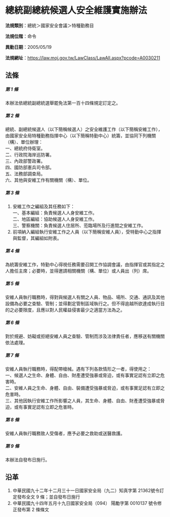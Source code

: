 # 總統副總統候選人安全維護實施辦法




**法規類別**：總統＞國家安全會議＞特種勤務目

**法規位階**：命令

**異動日期**：2005/05/19  

**法規網址**：https://law.moj.gov.tw/LawClass/LawAll.aspx?pcode=A0030211



## 法條
##### 第 1 條
本辦法依總統副總統選舉罷免法第一百十四條規定訂定之。

##### 第 2 條
總統、副總統候選人（以下簡稱候選人）之安全維護工作（以下簡稱安維工作），由國家安全局特種勤務指揮中心（以下簡稱特勤中心）統籌，並協同下列機關（構）、單位辦理：  
一、總統府侍衛室。  
二、行政院海岸巡防署。  
三、內政部警政署。  
四、國防部憲兵司令部。  
五、法務部調查局。  
六、其他與安維工作有關機關（構）、單位。

##### 第 3 條
1. 安維工作之編組及其任務如下：  
一、基本編組：負責候選人人身安維工作。  
二、地區編組：協助候選人人身安維工作。  
三、警察機關：負責候選人住居所、蒞臨場所及行進間之安維工作。
1. 前項納入編組執行安維工作之人員（以下簡稱安維人員），受特勤中心之指揮與監督，其編組如附表。

##### 第 4 條
為統籌安維工作，特勤中心得視任務需要召開工作協調會議，由指揮官或其指定之人擔任主席；必要時，並得邀請相關機關（構、單位）或人員出（列）席。

##### 第 5 條
安維人員執行職務時，得對與候選人有關之人員、物品、場所、交通、通訊及其他設備為必要之查驗、管制；並得劃定管制區域執行之。但不得逾越所欲達成執行目的之必要限度，且應以對人民權益侵害最少之適當方法為之。

##### 第 6 條
對於規避、妨礙或拒絕安維人員之查驗、管制而涉及法律責任者，應移送有關機關依法處理。

##### 第 7 條
安維人員執行職務時，得配帶槍械。遇有下列各款情形之一者，得使用之：  
一、候選人之生命、身體、自由、財產遭受強暴或脅迫，或有事實足認有立即之危害時。  
二、安維人員之生命、身體、自由、裝備遭受強暴或脅迫，或有事實足認有立即之危害時。  
三、其他因執行安維工作所影響之人員，其生命、身體、自由、財產遭受強暴或脅迫，或有事實足認有立即之危害時。

##### 第 8 條
安維人員執行職務致人受傷者，應予必要之救助或送醫救護。

##### 第 9 條
本辦法自發布日施行。

## 沿革
1. 中華民國九十二年十二月三十一日國家安全局（九二）知真字第 21362號令訂定發布全文 9  條；並自發布日施行
1. 中華民國九十四年五月十九日國家安全局（094） 陽勵字第 0010137 號令修正發布第 2  條條文
